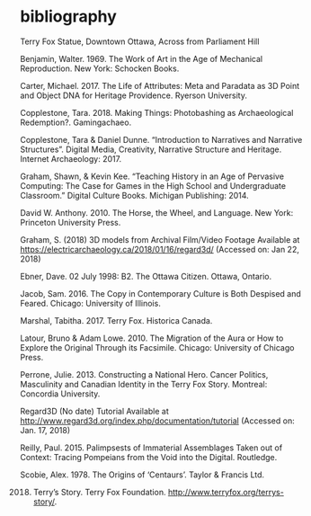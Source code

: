 # bibliography
Terry Fox Statue, Downtown Ottawa, Across from Parliament Hill

Benjamin, Walter. 1969. The Work of Art in the Age of Mechanical Reproduction. New York: Schocken Books.

Carter, Michael. 2017. The Life of Attributes: Meta and Paradata as 3D Point and Object DNA for Heritage Providence. Ryerson University.

Copplestone, Tara. 2018. Making Things: Photobashing as Archaeological Redemption?. Gamingachaeo.

Copplestone, Tara & Daniel Dunne. “Introduction to Narratives and Narrative Structures”. Digital Media, Creativity, Narrative Structure and Heritage. Internet Archaeology: 2017. 

Graham, Shawn, & Kevin Kee. “Teaching History in an Age of Pervasive Computing: The Case for Games in the High School and Undergraduate Classroom.” Digital Culture Books. Michigan Publishing: 2014.
 
David W. Anthony. 2010. The Horse, the Wheel, and Language. New York: Princeton University Press.

Graham, S. (2018) 3D models from Archival Film/Video Footage Available at https://electricarchaeology.ca/2018/01/16/regard3d/ (Accessed on: Jan 22, 2018)

Ebner, Dave. 02 July 1998: B2. The Ottawa Citizen. Ottawa, Ontario.

Jacob, Sam. 2016. The Copy in Contemporary Culture is Both Despised and Feared. Chicago: University of Illinois.

Marshal, Tabitha. 2017. Terry Fox. Historica Canada.

Latour, Bruno & Adam Lowe. 2010. The Migration of the Aura or How to Explore the Original Through its Facsimile. Chicago: University of Chicago Press.

Perrone, Julie. 2013. Constructing a National Hero. Cancer Politics, Masculinity and Canadian Identity in the Terry Fox Story. Montreal: Concordia University.

Regard3D (No date) Tutorial Available at http://www.regard3d.org/index.php/documentation/tutorial (Accessed on: Jan. 17, 2018)

Reilly, Paul. 2015. Palimpsests of Immaterial Assemblages Taken out of Context: Tracing Pompeians from the Void into the Digital. Routledge.

Scobie, Alex. 1978. The Origins of ‘Centaurs’. Taylor & Francis Ltd.

2018.	Terry’s Story. Terry Fox Foundation. http://www.terryfox.org/terrys-story/.



